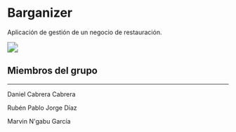 # Barganizer

Aplicación de gestión de un negocio de restauración.

<img src="C:\Users\marvin\Desktop\barganizer.PNG" style="zoom: 150%;" />



## Miembros del grupo

------

Daniel Cabrera Cabrera

Rubén Pablo Jorge Díaz

Marvin N'gabu García

